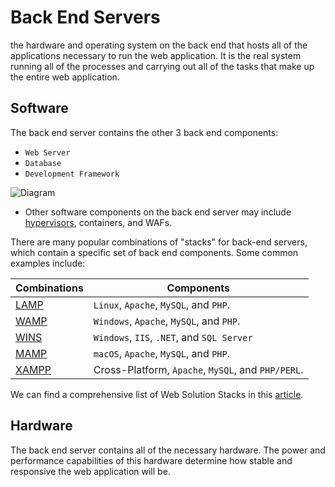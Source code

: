# Back End Servers
the hardware and operating system on the back end that hosts all of the applications necessary to run the web application. It is the real system running all of the processes and carrying out all of the tasks that make up the entire web application.
## Software
The back end server contains the other 3 back end components:

- `Web Server`
- `Database`
- `Development Framework`

![Diagram](https://academy.hackthebox.com/storage/modules/75/backend-server.jpg)
- Other software components on the back end server may include [hypervisors](https://en.wikipedia.org/wiki/Hypervisor), containers, and WAFs.

There are many popular combinations of "stacks" for back-end servers, which contain a specific set of back end components. Some common examples include:

|Combinations|Components|
|---|---|
|[LAMP](https://en.wikipedia.org/wiki/LAMP_\(software_bundle\))|`Linux`, `Apache`, `MySQL`, and `PHP`.|
|[WAMP](https://en.wikipedia.org/wiki/LAMP_\(software_bundle\)#WAMP)|`Windows`, `Apache`, `MySQL`, and `PHP`.|
|[WINS](https://en.wikipedia.org/wiki/Solution_stack)|`Windows`, `IIS`, `.NET`, and `SQL Server`|
|[MAMP](https://en.wikipedia.org/wiki/MAMP)|`macOS`, `Apache`, `MySQL`, and `PHP`.|
|[XAMPP](https://en.wikipedia.org/wiki/XAMPP)|Cross-Platform, `Apache`, `MySQL`, and `PHP/PERL`.|

We can find a comprehensive list of Web Solution Stacks in this [article](https://en.wikipedia.org/wiki/Solution_stack).
## Hardware
The back end server contains all of the necessary hardware. The power and performance capabilities of this hardware determine how stable and responsive the web application will be.